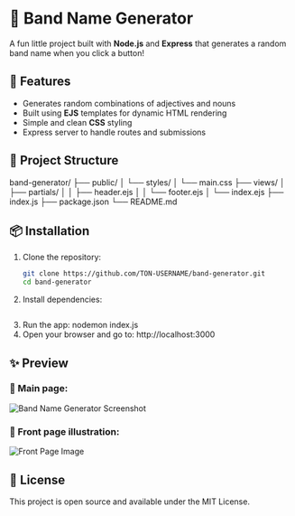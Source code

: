 # 🎸 Band Name Generator

A fun little project built with **Node.js** and **Express** that generates a random band name when you click a button!

## 🚀 Features
- Generates random combinations of adjectives and nouns
- Built using **EJS** templates for dynamic HTML rendering
- Simple and clean **CSS** styling
- Express server to handle routes and submissions

## 📂 Project Structure
band-generator/ ├── public/ │ └── styles/ │ └── main.css ├── views/ │ ├── partials/ │ │ ├── header.ejs │ │ └── footer.ejs │ └── index.ejs ├── index.js ├── package.json └── README.md

## 📦 Installation
1. Clone the repository:
   ```bash
   git clone https://github.com/TON-USERNAME/band-generator.git
   cd band-generator
2. Install dependencies:
   ```npm install
3. Run the app:
   nodemon index.js
4. Open your browser and go to: http://localhost:3000
## ✨ Preview

### 🎵 Main page:
![Band Name Generator Screenshot](public/images/bandName.png)

### 🎨 Front page illustration:
![Front Page Image](public/images/front.png)

## 📄 License
This project is open source and available under the MIT License.